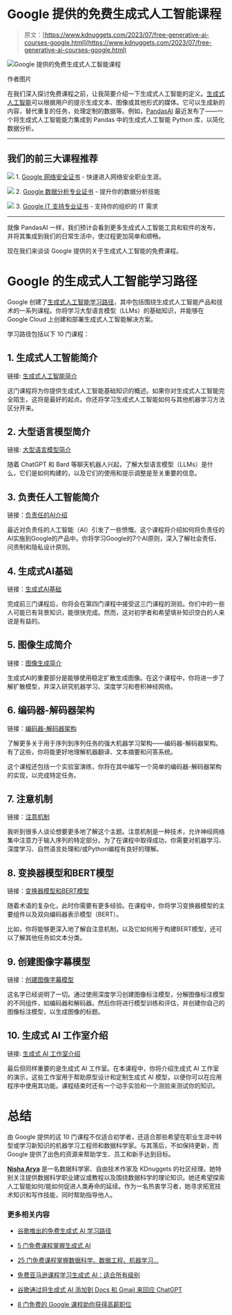 # Google 提供的免费生成式人工智能课程

> 原文：[https://www.kdnuggets.com/2023/07/free-generative-ai-courses-google.html](https://www.kdnuggets.com/2023/07/free-generative-ai-courses-google.html)

![Google 提供的免费生成式人工智能课程](../Images/0b97913eb99474f76bce655c1fd3d575.png)

作者图片

在我们深入探讨免费课程之前，让我简要介绍一下生成式人工智能的定义。[生成式人工智能](/2023/05/future-ai-exploring-next-generation-generative-models.html)可以根据用户的提示生成文本、图像或其他形式的媒体。它可以生成新的内容，替代重复的任务，处理定制的数据等。例如，[PandasAI](/2023/05/pandas-ai-generative-ai-python-library.html) 最近发布了——一个将生成式人工智能能力集成到 Pandas 中的生成式人工智能 Python 库，以简化数据分析。

* * *

## 我们的前三大课程推荐

![](../Images/0244c01ba9267c002ef39d4907e0b8fb.png) 1\. [Google 网络安全证书](https://www.kdnuggets.com/google-cybersecurity) - 快速进入网络安全职业生涯。

![](../Images/e225c49c3c91745821c8c0368bf04711.png) 2\. [Google 数据分析专业证书](https://www.kdnuggets.com/google-data-analytics) - 提升你的数据分析技能

![](../Images/0244c01ba9267c002ef39d4907e0b8fb.png) 3\. [Google IT 支持专业证书](https://www.kdnuggets.com/google-itsupport) - 支持你的组织的 IT 需求

* * *

就像 PandasAI 一样，我们预计会看到更多生成式人工智能工具和软件的发布，并将其集成到我们的日常生活中，使过程更加简单和顺畅。

现在我们来谈谈 Google 提供的关于生成式人工智能的免费课程。

# Google 的生成式人工智能学习路径

Google 创建了[生成式人工智能学习路径](https://www.cloudskillsboost.google/paths/118)，其中包括围绕生成式人工智能产品和技术的一系列课程。你将学习大型语言模型（LLMs）的基础知识，并能够在 Google Cloud 上创建和部署生成式人工智能解决方案。

学习路径包括以下 10 门课程：

## 1\. 生成式人工智能简介

链接: [生成式人工智能简介](https://www.cloudskillsboost.google/course_templates/536)

这门课程将为你提供生成式人工智能基础知识的概述。如果你对生成式人工智能完全陌生，这将是最好的起点。你还将学习生成式人工智能如何与其他机器学习方法区分开来。

## 2\. 大型语言模型简介

链接: [大型语言模型简介](https://www.cloudskillsboost.google/course_templates/539)

随着 ChatGPT 和 Bard 等聊天机器人兴起，了解大型语言模型（LLMs）是什么，它们是如何构建的，以及它们的使用和提示调整是至关重要的信息。

## 3\. 负责任人工智能简介

链接：[负责任的AI介绍](https://www.cloudskillsboost.google/course_templates/554)

最近对负责任的人工智能（AI）引发了一些愤慨。这个课程将介绍如何将负责任的AI实施到Google的产品中。你将学习Google的7个AI原则，深入了解社会责任、问责制和隐私设计原则。

## 4\. 生成式AI基础

链接：[生成式AI基础](https://www.cloudskillsboost.google/course_templates/556)

完成前三门课程后，你将会在第四门课程中接受这三门课程的测验。你们中的一些人可能已有背景知识，能很快完成。然而，这对初学者和希望填补知识空白的人来说是有益的。

## 5\. 图像生成简介

链接：[图像生成简介](https://www.cloudskillsboost.google/course_templates/541)

生成式AI的重要部分是能够使用稳定扩散生成图像。在这个课程中，你将进一步了解扩散模型，并深入研究机器学习、深度学习和卷积神经网络。

## 6\. 编码器-解码器架构

链接：[编码器-解码器架构](https://www.cloudskillsboost.google/course_templates/543)

了解更多关于用于序列到序列任务的强大机器学习架构——编码器-解码器架构。有了这些，你将能更好地理解机器翻译、文本摘要和问答系统。

这个课程还包括一个实验室演练，你将在其中编写一个简单的编码器-解码器架构的实现，以完成特定任务。

## 7\. 注意机制

链接：[注意机制](https://www.cloudskillsboost.google/course_templates/537)

我听到很多人谈论想要更多地了解这个主题。注意机制是一种技术，允许神经网络集中注意力于输入序列的特定部分。为了在课程中取得成功，你需要对机器学习、深度学习、自然语言处理和/或Python编程有良好的理解。

## 8\. 变换器模型和BERT模型

链接：[变换器模型和BERT模型](https://www.cloudskillsboost.google/course_templates/538)

随着术语的复杂化，此时你需要有更多经验。在课程中，你将学习变换器模型的主要组件以及双向编码器表示模型（BERT）。

比如，你将能够更深入地了解自注意机制，以及它如何用于构建BERT模型，还可以了解其他任务如文本分类。

## 9\. 创建图像字幕模型

链接：[创建图像字幕模型](https://www.cloudskillsboost.google/course_templates/542)

这名字已经说明了一切。通过使用深度学习创建图像标注模型，分解图像标注模型的不同组件，如编码器和解码器。然后你将进行模型训练和评估，并创建你自己的图像标注模型，以生成图像的标题。

## 10\. 生成式 AI 工作室介绍

链接: [生成式 AI 工作室介绍](https://www.cloudskillsboost.google/course_templates/552)

最后但同样重要的是生成式 AI 工作室。在本课程中，你将介绍生成式 AI 工作室的演示，这些工作室用于帮助原型设计和定制生成式 AI 模型，以便你可以在应用程序中使用其功能。课程结束时还有一个动手实验和一个测验来测试你的知识。

# 总结

由 Google 提供的这 10 门课程不仅适合初学者，还适合那些希望在职业生涯中转型或学习新知识的机器学习工程师和数据科学家。与其落后，不如保持更新，而 Google 提供了出色的资源来帮助学生、员工和新手达到目标。

**[Nisha Arya](https://www.linkedin.com/in/nisha-arya-ahmed/)** 是一名数据科学家、自由技术作家及 KDnuggets 的社区经理。她特别关注提供数据科学职业建议或教程以及围绕数据科学的理论知识。她还希望探索人工智能如何/能如何促进人类寿命的延续。作为一名热衷学习者，她寻求拓宽技术知识和写作技能，同时帮助指导他人。

### 更多相关内容

+   [谷歌推出的免费生成式 AI 学习路径](https://www.kdnuggets.com/2023/07/free-google-generative-ai-learning-path.html)

+   [5 门免费课程掌握生成式 AI](https://www.kdnuggets.com/5-free-courses-to-master-generative-ai)

+   [25 门免费课程掌握数据科学、数据工程、机器学习…](https://www.kdnuggets.com/25-free-courses-to-master-data-science-data-engineering-machine-learning-mlops-and-generative-ai)

+   [免费亚马逊课程学习生成式 AI：适合所有级别](https://www.kdnuggets.com/free-amazon-courses-to-learn-generative-ai-for-all-levels)

+   [谷歌通过将生成式 AI 添加到 Docs 和 Gmail 来回应 ChatGPT](https://www.kdnuggets.com/2023/03/google-answer-chatgpt-adding-generative-ai-docs-gmail.html)

+   [8 门免费的 Google 课程助你获得高薪职位](https://www.kdnuggets.com/8-free-google-courses-to-land-top-paying-jobs)
